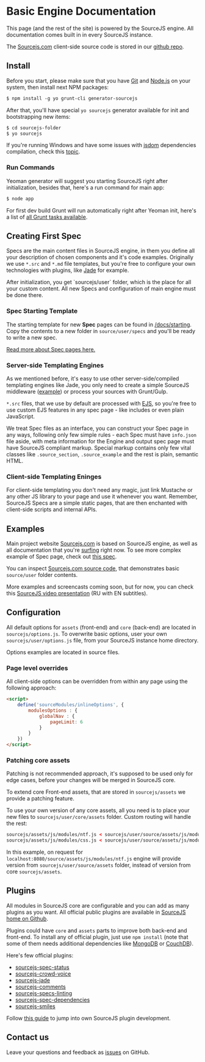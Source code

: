 # Basic Engine Documentation

This page (and the rest of the site) is powered by the SourceJS engine. All documentation comes built in in every SourceJS instance.

The [Sourcejs.com](http://sourcejs.com) client-side source code is stored in our [github repo](https://github.com/sourcejs/Sourcejs.com).

## Install

Before you start, please make sure that you have [Git](http://git-scm.com/downloads) and [Node.js](http://nodejs.org/download/) on your system, then install next NPM packages:

```html
$ npm install -g yo grunt-cli generator-sourcejs
```

After that, you'll have special `yo sourcejs` generator available for init and bootstrapping new items:

```html
$ cd sourcejs-folder
$ yo sourcejs
```

If you're running Windows and have some issues with [jsdom](https://github.com/tmpvar/jsdom) dependencies compilation, check this [topic](https://github.com/sourcejs/Source/issues/23).

### Run Commands

Yeoman generator will suggest you starting SourceJS right after initialization, besides that, here's a run command for main app:

```html
$ node app
```

For first dev build Grunt will run automatically right after Yeoman init, here's a list of [all Grunt tasks available](/docs/grunt).

## Creating First Spec

Specs are the main content files in SourceJS engine, in them you define all your description of chosen components and it's code examples. Originally we use `*.src` and `*.md` file templates, but you're free to configure your own technologies with plugins, like [Jade](https://github.com/sourcejs/sourcejs-jade) for example.

<div class="source_note">
    After initialization, you get `sourcejs/user` folder, which is the place for all your custom content. All new Specs and configuration of main engine must be done there.
</div>

### Spec Starting Template

The starting template for new **Spec** pages can be found in [/docs/starting](/docs/starting). Copy the contents to a new folder in `source/user/specs` and you'll be ready to write a new spec.

<a href="/docs/spec" class="source_a_hl">Read more about Spec pages here.</a>

### Server-side Templating Engines

As we mentioned before, it's easy to use other server-side/compiled templating engines like Jade, you only need to create a simple SourceJS middleware ([example](https://github.com/sourcejs/sourcejs-jade)) or process your sources with Grunt/Gulp.

`*.src` files, that we use by default are processed with [EJS](https://github.com/tj/ejs), so you're free to use custom EJS features in any spec page - like includes or even plain JavaScript.

We treat Spec files as an interface, you can construct your Spec page in any ways, following only few simple rules - each Spec must have `info.json` file aside, with meta information for the Engine and output spec page must have SourceJS compliant markup. Special markup contains only few vital classes like `.source_section`, `.source_example` and the rest is plain, semantic HTML.

### Client-side Templating Eninges

For client-side templating you don't need any magic, just link Mustache or any other JS library to your page and use it whenever you want. Remember, SourceJS Specs are a simple static pages, that are then enchanted with client-side scripts and internal APIs.

## Examples

Main project website [Sourcejs.com](http://sourcejs.com) is based on SourceJS engine, as well as all documentation that you're [surfing](https://github.com/sourcejs/Source/tree/master/docs) right now. To see more complex example of Spec page, check out [this spec](/docs/spec/).

You can inspect [Sourcejs.com source code](https://github.com/sourcejs/Sourcejs.com), that demonstrates basic `source/user` folder contents.

More examples and screencasts coming soon, but for now, you can check this [SourceJS video presentation](https://www.youtube.com/watch?v=ukFeZnJjrLs) (RU with EN subtitles).

## Configuration

All default options for `assets` (front-end) and `core` (back-end) are located in `sourcejs/options.js`. To overwrite basic options, user your own `sourcejs/user/options.js` file, from your SourceJS instance home directory.

Options examples are located in source files.

### Page level overrides

All client-side options can be overridden from within any page using the following approach:

```html
<script>
    define('sourceModules/inlineOptions', {
        modulesOptions : {
            globalNav : {
                pageLimit: 6
            }
        }
    })
</script>
```

### Patching core assets

<div class="source_warn">
    Patching is not recommended approach, it's supposed to be used only for edge cases, before your changes will be merged in SourceJS core.
</div>

To extend core Front-end assets, that are stored in `sourcejs/assets` we provide a patching feature.

To use your own version of any core assets, all you need is to place your new files to `sourcejs/user/core/assets` folder. Custom routing will handle the rest:

```html
sourcejs/assets/js/modules/ntf.js < sourcejs/user/source/assets/js/modules/ntf.js
sourcejs/assets/js/modules/css.js < sourcejs/user/source/assets/js/modules/css.js
```

In this example, on request for `localhost:8080/source/assets/js/modules/ntf.js` engine will provide version from `sourcejs/user/source/assets` folder, instead of version from core `sourcejs/assets`.

## Plugins

All modules in SourceJS core are configurable and you can add as many plugins as you want. All official public plugins are available in [SourceJS home on Github](https://github.com/sourcejs).

Plugins could have `core` and `assets` parts to improve both back-end and front-end. To install any of official plugin, just use `npm install` (note that some of them needs additional dependencies like [MongoDB](http://www.mongodb.org/) or [CouchDB](http://couchdb.apache.org/)).

Here's few official plugins:

* [sourcejs-spec-status](https://github.com/sourcejs/sourcejs-spec-status)
* [sourcejs-crowd-voice](https://github.com/sourcejs/sourcejs-crowd-voice)
* [sourcejs-jade](https://github.com/sourcejs/sourcejs-jade)
* [sourcejs-comments](https://github.com/sourcejs/sourcejs-comments)
* [sourcejs-specs-linting](https://github.com/sourcejs/sourcejs-specs-linting)
* [sourcejs-spec-dependencies](https://github.com/sourcejs/sourcejs-spec-dependencies)
* [sourcejs-smiles](https://github.com/sourcejs/sourcejs-smiles)

Follow [this guide](/docs/api/plugins) to jump into own SourceJS plugin development.

## Contact us

Leave your questions and feedback as [issues](https://github.com/sourcejs/Source/issues) on GitHub.